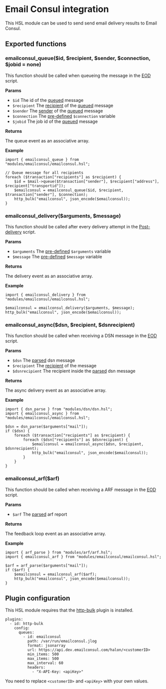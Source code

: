 # Email Consul integration

This HSL module can be used to send send email delivery results to Email Consul.

## Exported functions

### emailconsul_queue($id, $recipient, $sender, $connection, $jobid = none)

This function should be called when queueing the message in the [EOD](https://docs.halon.io/hsl/eod.html) script.

**Params**

- `$id` The id of the [queued](https://docs.halon.io/hsl/eodonce.html#EODMailMessage.queue) message
- `$recipient` The [recipient](https://docs.halon.io/hsl/eodonce.html#recipient) of the [queued](https://docs.halon.io/hsl/eodonce.html#EODMailMessage.queue) message
- `$sender` The [sender](https://docs.halon.io/hsl/eodonce.html#a6) of the [queued](https://docs.halon.io/hsl/eodonce.html#EODMailMessage.queue) message
- `$connection` The [pre-defined](https://docs.halon.io/hsl/eodonce.html#v-c6) `$connection` variable
- `$jobid` The job id of the [queued](https://docs.halon.io/hsl/eodonce.html#EODMailMessage.queue) message

**Returns**

The queue event as an associative array.

**Example**

```
import { emailconsul_queue } from "modules/emailconsul/emailconsul.hsl";

// Queue message for all recipients
foreach ($transaction["recipients"] as $recipient) {
    $id = $mail->queue($transaction["sender"], $recipient["address"], $recipient["transportid"]);
    $emailconsul = emailconsul_queue($id, $recipient, $transaction["sender"], $connection);
    http_bulk("emailconsul", json_encode($emailconsul));
}
```

### emailconsul_delivery($arguments, $message)

This function should be called after every delivery attempt in the [Post-delivery](https://docs.halon.io/hsl/postdelivery.html) script.

**Params**

- `$arguments` The [pre-defined](https://docs.halon.io/hsl/postdelivery.html#v-z1) `$arguments` variable
- `$message` The [pre-defined](https://docs.halon.io/hsl/postdelivery.html#v-m1) `$message` variable

**Returns**

The delivery event as an associative array.

**Example**

```
import { emailconsul_delivery } from "modules/emailconsul/emailconsul.hsl";

$emailconsul = emailconsul_delivery($arguments, $message);
http_bulk("emailconsul", json_encode($emailconsul));
```

### emailconsul_async($dsn, $recipient, $dsnrecipient)

This function should be called when receiving a DSN message in the [EOD](https://docs.halon.io/hsl/eod.html) script.

**Params**

- `$dsn` The [parsed](https://github.com/halon-extras/dsn) dsn message
- `$recipient` The [recipient](https://docs.halon.io/hsl/eodonce.html#recipient) of the message
- `$dsnrecipient` The recipient inside the [parsed](https://github.com/halon-extras/dsn) dsn message

**Returns**

The async delivery event as an associative array.

**Example**

```
import { dsn_parse } from "modules/dsn/dsn.hsl";
import { emailconsul_async } from "modules/emailconsul/emailconsul.hsl";

$dsn = dsn_parse($arguments["mail"]);
if ($dsn) {
    foreach ($transaction["recipients"] as $recipient) {
        foreach ($dsn["recipients"] as $dsnrecipient) {
            $emailconsul = emailconsul_async($dsn, $recipient, $dsnrecipient);
            http_bulk("emailconsul", json_encode($emailconsul));
        }
    }
}
```

### emailconsul_arf($arf)

This function should be called when receiving a ARF message in the [EOD](https://docs.halon.io/hsl/eod.html) script.

**Params**

- `$arf` The [parsed](https://github.com/halon-extras/arf) arf report

**Returns**

The feedback loop event as an associative array.

**Example**

```
import { arf_parse } from "modules/arf/arf.hsl";
import { emailconsul_arf } from "modules/emailconsul/emailconsul.hsl";

$arf = arf_parse($arguments["mail"]);
if ($arf) {
    $emailconsul = emailconsul_arf($arf);
    http_bulk("emailconsul", json_encode($emailconsul));
}
```

## Plugin configuration

This HSL module requires that the [http-bulk](https://github.com/halon-extras/http-bulk) plugin is installed.

```
plugins:
  - id: http-bulk
    config:
      queues:
        - id: emailconsul
          path: /var/run/emailconsul.jlog
          format: jsonarray
          url: https://api.dev.emailconsul.com/halon/<customerID>
          min_items: 500
          max_items: 500
          max_interval: 60
          headers:
            - "X-API-Key: <apiKey>"
```

You need to replace `<customerID>` and `<apiKey>` with your own values.